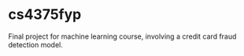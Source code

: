 # cs4375fyp
Final project for machine learning course, involving a credit card fraud detection model.
